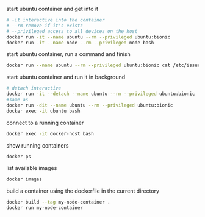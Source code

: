 

start ubuntu container and get into it
```sh
# -it interactive into the container
# --rm remove if it's exists
# --privileged access to all devices on the host
docker run -it --name ubuntu --rm --privileged ubuntu:bionic
docker run -it --name node --rm --privileged node bash
```

start ubuntu container, run a command and finish
```sh
docker run --name ubuntu --rm --privileged ubuntu:bionic cat /etc/issue
```

start ubuntu container and run it in background
```sh
# detach interactive
docker run -it --detach --name ubuntu --rm --privileged ubuntu:bionic
#same as
docker run -dit --name ubuntu --rm --privileged ubuntu:bionic
docker exec -it ubuntu bash
```

    
connect to a running container
```sh
docker exec -it docker-host bash
```  

show running containers
```sh
docker ps
```  

list available images
```sh
docker images
```  

build a container using the dockerfile in the current directory
```sh
docker build --tag my-node-container .
docker run my-node-container
```  
    
   